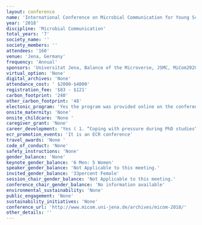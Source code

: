 ```yaml
---
layout: conference 
name: 'International Conference on Microbial Communication for Young Scientists (MiCom)'
year: '2018'
discipline: 'Microbial Communication'
total_years: '7'
society_name: ''
society_members: ''
attendees: '160'
venue: 'Jena, Germany'
frequency: 'Annual'
sponsors: 'Universitat Jena, Balance of the Microverse, JSMC, MiCom2020'
virtual_option: 'None'
digital_archives: 'None'
attendance_cost: ' $2000-$4000'
registration_fee: '$83 - $121'
carbon_footprint: '240'
other_carbon_footprint: '48'
electonic_program: 'Yes the program was provided online on the conference website.'
onsite_maternity: 'None'
onsite_childcare: 'None '
caregiver_grant: 'None'
career_development: 'Yes ( 1. “Coping with pressure during PhD studies” by Dr. Hendrik  Huthoff            2.“Statistical evaluation and analysis – How not to lie with your data” by Dr. Sascha Brunke           3.“Balancing scientific career and family life” by Prof. Dr. Miriam Agler-Rosenbaum and Dr. Matthew Agler            4. Iuliia Ferling, an elife ambassador, will give a workshop about good scientific practice and the reproducibility of research data – feel free to join.)'
ecr_promotion_events: 'It is an ECR conference'
travel_awards: 'None '
code_of_conduct: 'None'
safety_instructions: 'None'
gender_balance: 'None'
keynote_gender_balance: '6 Men: 5 Women'
speaker_gender_balance: 'Not Applicable to this meeting.'
invited_gender_balance: '33percent Female'
session_chair_gender_balance: 'Not Applicable to this meeting.'
conference_chair_gender_balance: 'No information available'
environmental_sustainability: 'None'
public_engagement: 'None'
sustainability_initiatives: 'None'
conference_url: 'http://www.micom.uni-jena.de/archives/micom-2018/'
other_details: ''
---
```

